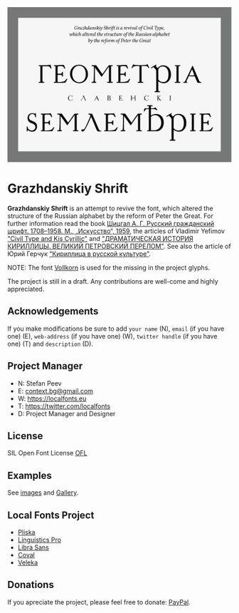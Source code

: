 ![Sample Image](/images/GrazhdanskiyShrift_01.jpg)

# Grazhdanskiy Shrift
**Grazhdanskiy Shrift** is an attempt to revive the font, which altered the structure of the Russian alphabet by the reform of Peter the Great.
For further information read the book [Шицгал А. Г. Русский гражданский шрифт. 1708–1958. M., „Искусство“, 1959](https://bibliotekus.artlebedev.ru/books/russkiy-grazhdanskiy-shrift/), the articles of Vladimir Yefimov ["Civil Type and Kis Cyrillic"](https://typejournal.ru/en/articles/Civil-Type) and ["ДРАМАТИЧЕСКАЯ ИСТОРИЯ КИРИЛЛИЦЫ. ВЕЛИКИЙ ПЕТРОВСКИЙ ПЕРЕЛОМ"](https://www.paratype.ru/e-zine/issue04/peter1/peter1a.htm). See also the article of Юрий Герчук ["Кириллица в русской культуре"](https://typejournal.ru/articles/Cyrillic-in-Russian-Culture?fbclid=IwAR2JiNwfSVeK3t-v5gFIN8ZWnyav6P3E1xdYaS9IoK5lYxcr2X3t8Vxcfao).

NOTE: The font [Vollkorn](https://github.com/FAlthausen/Vollkorn-Typeface) is used for the missing in the project glyphs.

The project is still in a draft. Any contributions are well-come and highly appreciated.

Acknowledgements
----------------

If you make modifications be sure to add <code>your name</code> (N), <code>email</code> (if you have one) (E), <code>web-address</code> (if you have one) (W), <code>twitter handle</code> (if you have one) (T) and <code>description</code> (D).

Project Manager
---------------

+ N: Stefan Peev
+ E: context.bg@gmail.com
+ W: https://localfonts.eu
+ T: https://twitter.com/localfonts
+ D: Project Manager and Designer

License
-------

SIL Open Font License [OFL](documentation/OFL.txt)

Examples
--------
See [images](/images/) and [Gallery](/images/Gallery.md).

Local Fonts Project
-------------------

+ [Pliska](https://github.com/StefanPeev/Pliska)
+ [Linguistics Pro](https://github.com/StefanPeev/Linguistics-Pro)
+ [Libra Sans](https://github.com/StefanPeev/Libra-Sans)
+ [Coval](https://github.com/StefanPeev/coval)
+ [Veleka](https://github.com/StefanPeev/Veleka)

Donations
---------

If you apreciate the project, please feel free to donate: [PayPal](https://www.paypal.me/localfonts).
